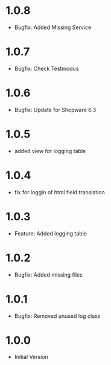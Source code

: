 # 1.0.8
- Bugfix: Added Missing Service

# 1.0.7
- Bugfix: Check Testmodus

# 1.0.6
- Bugfix: Update for Shopware 6.3

# 1.0.5
- added view for logging table

# 1.0.4
- fix for loggin of html field translation

# 1.0.3
- Feature: Added logging table

# 1.0.2
- Bugfix: Added missing files

# 1.0.1 
- Bugfix: Removed unused log class

# 1.0.0 
- Initial Version